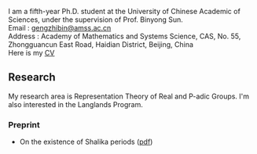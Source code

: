 I am a fifth-year Ph.D. student at the University of Chinese Academic of Sciences, under the supervision of Prof. Binyong Sun.  
Email : gengzhibin@amss.ac.cn  
Address : Academy of Mathematics and Systems Science, CAS, No. 55, Zhongguancun East Road, Haidian District, Beijing, China  
Here is my [<u>CV</u>](./Curriculum_Vitae.pdf)
## Research
My research area is Representation Theory of Real and P-adic Groups. I'm also interested in the Langlands Program. 
### Preprint
- On the existence of Shalika periods ([<u>pdf</u>](./Curriculum_Vitae.pdf))
